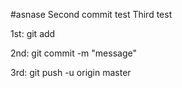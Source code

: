 #asnase
Second commit test
Third test

1st: 
git add <file>

2nd: 
git commit -m "message"

3rd:
git push -u origin master
